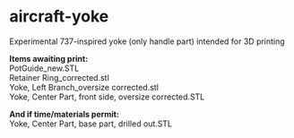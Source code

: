# aircraft-yoke
Experimental 737-inspired yoke (only handle part) intended for 3D printing

<b>Items awaiting print:</b><br>
  PotGuide_new.STL<br>
  Retainer Ring_corrected.stl<br>
  Yoke, Left Branch_oversize corrected.stl<br>
  Yoke, Center Part, front side, oversize corrected.STL<br>

<b>And if time/materials permit:</b><br>
  Yoke, Center Part, base part, drilled out.STL
